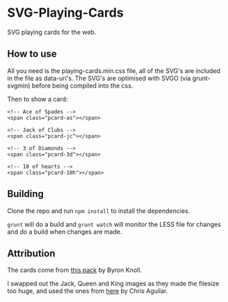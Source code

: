 # SVG-Playing-Cards
SVG playing cards for the web.

## How to use

All you need is the playing-cards.min.css file, all of the SVG's are included in the file as data-uri's. The SVG's are optimised with SVGO (via grunt-svgmin) before being compiled into the css.

Then to show a card:

    <!-- Ace of Spades -->
    <span class="pcard-as"></span>

    <!-- Jack of Clubs -->
    <span class="pcard-jc"></span>

    <!-- 3 of Diamonds -->
    <span class="pcard-3d"></span>

    <!-- 10 of hearts -->
    <span class="pcard-10h"></span>

## Building

Clone the repo and run `npm install` to install the dependencies.

`grunt` will do a build and `grunt watch` will monitor the LESS file for changes and do a build when changes are made.

## Attribution

The cards come from [this pack](https://code.google.com/p/vector-playing-cards/) by Byron Knoll.

I swapped out the Jack, Queen and King images as they made the filesize too huge, and used the ones from [here](https://code.google.com/p/vectorized-playing-cards/) by Chris Aguilar.
